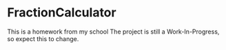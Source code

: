# FractionCalculator
This is a homework from my school
The project is still a Work-In-Progress, so expect this to change.
